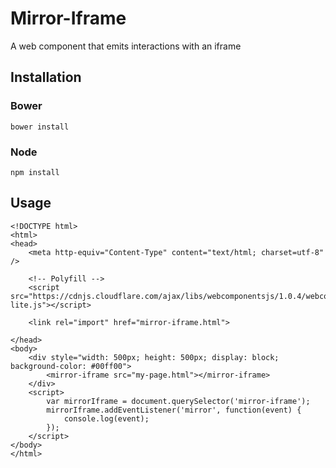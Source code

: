 # Mirror-Iframe #
A web component that emits interactions with an iframe

## Installation ##

### Bower ###
	
	bower install

### Node ###

	npm install

## Usage ##

	<!DOCTYPE html>
	<html>
	<head>
		<meta http-equiv="Content-Type" content="text/html; charset=utf-8" />
	
		<!-- Polyfill -->
		<script src="https://cdnjs.cloudflare.com/ajax/libs/webcomponentsjs/1.0.4/webcomponents-lite.js"></script>

		<link rel="import" href="mirror-iframe.html">
	
	</head>
	<body>
		<div style="width: 500px; height: 500px; display: block; background-color: #00ff00">
			<mirror-iframe src="my-page.html"></mirror-iframe>
		</div>
		<script>
			var mirrorIframe = document.querySelector('mirror-iframe');
			mirrorIframe.addEventListener('mirror', function(event) {
				console.log(event);
			});
		</script>
	</body>
	</html>